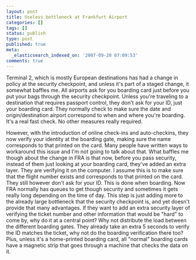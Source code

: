 ```yaml
---
layout: post
title: Useless bottleneck at Frankfurt Airport
categories: []
tags: []
status: publish
type: post
published: true
meta:
  _elasticsearch_indexed_on: '2007-09-20 07:09:53'
comments: true
---
```

<p>Terminal 2, which is mostly European destinations has had a change in policy at the security checkpoint, and unless it's part of a staged change, it somewhat baffles me. All airports ask for you boarding card just before you put your bags through the security checkpoint. Unless you're traveling to a destination that requires passport control, they don't ask for your ID, just your boarding card. They normally check to make sure the date and origin/destination airport correspond to when and where you're boarding. It's a real fast check. No other measures really required. </p>  <p>However, with the introduction of online check-ins and auto-checkins, they now verify your identity at the boarding gate, making sure the name corresponds to that printed on the card. Many people have written ways to workaround this issue and I'm not going to talk about that. What baffles me though about the change in FRA is that now, before you pass security, instead of them just looking at your boarding card, they've added an extra layer. They are verifying it on the computer. I assume this is to make sure that the flight number exists and corresponds to that printed on the card. They still however don't ask for your ID. This is done when boarding. Now FRA normally has queues to get though security and sometimes it gets really long depending on the time of day. This step is just adding more to the already large bottleneck that the security checkpoint is, and yet doesn't provide that many advantages. If they want to add an extra security layer of verifying the ticket number and other information that would be &quot;hard&quot; to come by, why do it at a central point? Why not distribute the load between the different boarding gates. They already take an extra 5 seconds to verify the ID matches the ticket, why not do the boarding verification there too? Plus, unless it's a home-printed boarding card, all &quot;normal&quot; boarding cards have a magnetic strip that goes through a machine that checks the data on it.</p>
